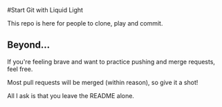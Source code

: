 #Start Git with Liquid Light

This repo is here for people to clone, play and commit. 

## Beyond...

If you're feeling brave and want to practice pushing and merge requests, feel free.

Most pull requests will be merged (within reason), so give it a shot!

All I ask is that you leave the README alone.

